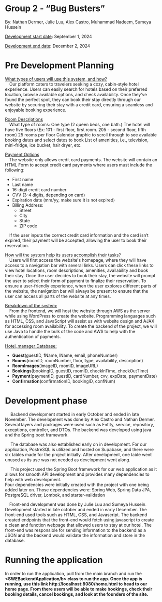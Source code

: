 # Group 2 - “Bug Busters”
By: Nathan Dermer, Julie Luu, Alex Castro, Muhammad Nadeem, Sumeya Hussein

<u>Development start date</u>: September 1, 2024

<u>Development end date</u>: December 2, 2024

# Pre Development Planning
<u>What types of users will use this system, and how?</u><br>
&emsp;Our platform caters to travelers seeking a cozy, cabin-style hotel experience. 
Users can easily search for hotels based on their preferred location, 
browse available options, and check availability. Once they’ve found the perfect spot, 
they can book their stay directly through our website by securing their stay 
with a credit card, ensuring a seamless and enjoyable booking experience.

<u>Room Descriptions</u><br>
&emsp;What type of rooms: One type (2 queen beds, one bath.)
The hotel will have five floors 
(Ex: 101 - first floor, first room. 205 - second floor, fifth room) 25 rooms per floor
Calendar graphic to scroll through to see available booking dates and select dates to book
List of amenities, i.e., television, mini-fridge, ice bucket, hair dryer, etc.	

<u>Payment Options</u><br>
&emsp;The website only allows credit card payments. The website will contain an HTML Form to accept credit card payments where users must include the following:  
<ul>
<li>First name</li>
<li>Last name</li>
<li>16-digit credit card number</li>
<li>CVV (3-4 digits, depending on card)</li>
<li>Expiration date (mm/yy, make sure it is not expired)</li>
<li>Billing Address:
<ul>
<li>Street</li>
<li>City</li>
<li>State</li>
<li>ZIP code</li>
</ul>
</li>
</ul>
&emsp;If the user inputs the correct credit card information and the card isn’t expired, their payment will be accepted, allowing the user to book their reservation. 

<u>How will the system help its users accomplish their tasks?</u><br>
&emsp;Users will first access the website's homepage, where they will have access to a navigation bar
with several links. Users can click these links to view hotel locations, room descriptions, amenities, availability and book their stay. 
Once the user decides to book their stay, the website will prompt the user to
select their form of payment to finalize their reservation. 
To ensure a user-friendly experience, when the user explores different parts of the website,
the navigation bar will always be present to ensure that the user can access all
parts of the website at any times.

<u>Breakdown of the system:</u><br>
&emsp;From the frontend, we will host the website through AWS as the server while using WordPress
to create the website. Programming languages such as HTML, CSS, and JavaScript will assist
us with website design and AJAX for accessing room availability.
To create the backend of the project, we will use Java to handle the bulk of the code and
AWS to help with the authentication of payments. 

<u>Hotel_manager Database:</u><br>

<ul>
<li><b>Guest</b>(guestID, fName, lName, email, phoneNumber)</li>
<li><b>Rooms</b>(roomID, roomNumber, floor, type, availability, description)</li>
<li><b>RoomImages</b>(imageID, roomID, imageURL)</li>
<li><b>Bookings</b>(bookingID, guestID, roomID, checkInTime, checkOutTime)</li>
<li><b>Payment</b>(paymentID, guestID, cardNumber, cvv, expDate, paymentDate)</li>
<li><b>Confirmation</b>(confirmationID, bookingID, confNum)</li>
</ul>

# Development phase
&emsp; Backend development started in early October and ended in late November. The development
was done by Alex Castro and Nathan Dermer. Several layers and packages were used such as
Entity, service, repository, exceptions, controller, and DTOs. The backend was developed using java
and the Spring boot framework.

&emsp; The database was also established early on in development. For our application, PostreSQL is
utilized and hosted on Supabase, and there were six tables made for the project initially.
After development, one table went unused as its use was not needed as development went along.

&emsp; This project used the Spring Boot framework for our web application as it allows for smooth
API development and provides many dependencies to help with web development.  
Four dependencies were initially created with the project with one being added later on. 
Those dependencies were: Spring Web, Spring Data JPA, PostgreSQL driver, Lombok, and starter-validation

&emsp;Front-end development was done by Julie Luu and Sumeya Hussein. Development started
in late october and ended in early December. The front-end used tools such as HTML, CSS, and 
Javascript. The backend created endpoints that the front-end would fetch using javascript
to create a clean and function webpage that allowed users to stay at our hotel. The front-end
was responsible for sending information to the backend as a JSON and the backend would validate
the information and store in the database.

# Running the application
In order to run the application, pull from the main branch and run the 
<b><SWEBackendApplication/b> class to run the app. Once the app is running, use this link http://localhost:8080/home.html
to head to our home page. From there users will be able to make bookings, check their booking details, cancel bookings,
and look at the founders of the site.
